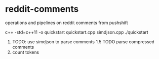 # reddit-comments
operations and pipelines on reddit comments from pushshift

c++ -std=c++11 -o quickstart quickstart.cpp simdjson.cpp
./quickstart

1. TODO: use simdjson to parse comments
1.5 TODO parse compressed comments
2. count tokens
